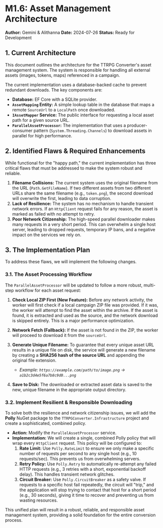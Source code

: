 ﻿# M1.6: Asset Management Architecture

**Author:** Gemini & Alithanna
**Date:** 2024-07-26
**Status:** Ready for Development

## 1. Current Architecture

This document outlines the architecture for the TTRPG Converter's asset management system. The system is responsible for handling all external assets (images, tokens, maps) referenced in a campaign.

The current implementation uses a database-backed cache to prevent redundant downloads. The key components are:

-   **Database:** EF Core with a SQLite provider.
-   **`AssetMapping` Entity:** A simple lookup table in the database that maps a remote `SourceUrl` to a `LocalPath` once downloaded.
-   **`IAssetMapper` Service:** The public interface for requesting a local asset path for a given source URL.
-   **`ParallelAssetProcessor`:** The implementation that uses a producer-consumer pattern (`System.Threading.Channels`) to download assets in parallel for high performance.

## 2. Identified Flaws & Required Enhancements

While functional for the "happy path," the current implementation has three critical flaws that must be addressed to make the system robust and reliable.

1.  **Filename Collisions:** The current system uses the original filename from the URL (`Path.GetFileName`). If two different assets from two different URLs share the same filename (e.g., `token.png`), the second download will overwrite the first, leading to data corruption.
2.  **Lack of Resilience:** The system has no mechanism to handle transient network errors. If an `HttpClient` request fails for any reason, the asset is marked as failed with no attempt to retry.
3.  **Poor Network Citizenship:** The high-speed parallel downloader makes many requests in a very short period. This can overwhelm a single host server, leading to dropped requests, temporary IP bans, and a negative impact on the services we rely on.

## 3. The Implementation Plan

To address these flaws, we will implement the following changes.

### 3.1. The Asset Processing Workflow

The `ParallelAssetProcessor` will be updated to follow a more robust, multi-step workflow for each asset request:

1.  **Check Local ZIP First (New Feature):** Before any network activity, the worker will first check if a local campaign ZIP file was provided. If it was, the worker will attempt to find the asset within the archive. If the asset is found, it is extracted and used as the source, and the network download is skipped entirely. This is a major performance optimization.

2.  **Network Fetch (Fallback):** If the asset is not found in the ZIP, the worker will proceed to download it from the `sourceUrl`.

3.  **Generate Unique Filename:** To guarantee that every unique asset URL results in a unique file on disk, the service will generate a new filename by creating a **SHA256 hash of the source URL** and appending the original file extension. 
    -   *Example: `https://example.com/path/to/image.png` -> `a1b2c3d4e5f6a7b8c9d0...png`*

4.  **Save to Disk:** The downloaded or extracted asset data is saved to the new, unique filename in the appropriate output directory.

### 3.2. Implement Resilient & Responsible Downloading

To solve both the resilience and network citizenship issues, we will add the **Polly** NuGet package to the `TTRPGConverter.Infrastructure` project and create a sophisticated, combined policy.

-   **Action:** Modify the `ParallelAssetProcessor` service.
-   **Implementation:** We will create a single, combined Polly policy that will wrap every `HttpClient` request. This policy will be configured to:
    1.  **Rate Limit:** Use `Polly.RateLimit` to ensure we only make a specific number of requests per second to any single host (e.g., 10 requests/sec). This prevents us from overwhelming servers.
    2.  **Retry Policy:** Use `Polly.Retry` to automatically re-attempt any failed HTTP requests (e.g., 3 retries with a short, exponential backoff delay). This handles transient network glitches.
    3.  **Circuit Breaker:** Use `Polly.CircuitBreaker` as a safety valve. If requests to a specific host fail repeatedly, the circuit will "trip," and the application will stop trying to contact that host for a short period (e.g., 30 seconds), giving it time to recover and preventing us from wasting resources.

This unified plan will result in a robust, reliable, and responsible asset management system, providing a solid foundation for the entire conversion process.
